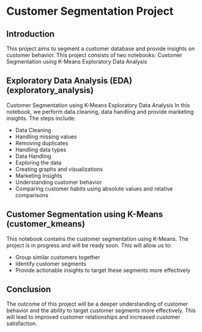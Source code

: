 # Customer Segmentation Project
## Introduction
This project aims to segment a customer database and provide insights on customer behavior. This project consists of two notebooks:
Customer Segmentation using K-Means
Exploratory Data Analysis

## Exploratory Data Analysis (EDA) (exploratory_analysis)
Customer Segmentation using K-Means
Exploratory Data Analysis
In this notebook, we perform data cleaning, data handling and provide marketing insights. The steps include:

- Data Cleaning
- Handling missing values
- Removing duplicates
- Handling data types
- Data Handling
- Exploring the data
- Creating graphs and visualizations
- Marketing Insights
- Understanding customer behavior
- Comparing customer habits using absolute values and relative comparisons

## Customer Segmentation using K-Means (customer_kmeans)
This notebook contains the customer segmentation using K-Means. The project is in progress and will be ready soon. This will allow us to:

- Group similar customers together
- Identify customer segments
- Provide actionable insights to target these segments more effectively

## Conclusion
The outcome of this project will be a deeper understanding of customer behavior and the ability to target customer segments more effectively. This will lead to improved customer relationships and increased customer satisfaction.



